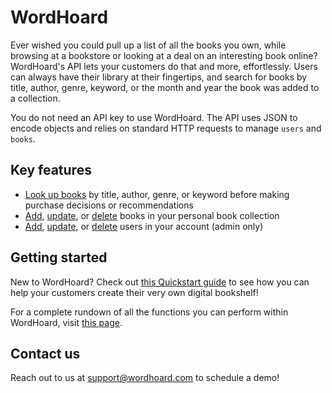 
# WordHoard

Ever wished you could pull up a list of all the books you own, while browsing at a bookstore or looking at a deal on an interesting book online? WordHoard's API lets your customers do that and more, effortlessly. Users can always have their library at their fingertips, and search for books by title, author, genre, keyword, or the month and year the book was added to a collection.

You do not need an API key to use WordHoard. The API uses JSON to encode objects and relies on standard HTTP requests to manage `users` and `books`.

## Key features

* [Look up books](books/tutorials/fetching-a-book-by-property.md) by title, author, genre, or keyword before making purchase decisions or recommendations
* [Add](books/tutorials/adding-a-book.md), [update](books/references/update-a-book.md), or [delete](books/references/delete-a-book.md) books in your personal book collection
* [Add](users/references/add-a-new-user.md), [update](users/references/update-a-user-profile.md), or [delete](users/references/delete-a-user.md) users in your account (admin only)

## Getting started

New to WordHoard? Check out [this Quickstart guide](books/tutorials/quickstart-guide.md) to see how you can help your customers create their very own digital bookshelf!

For a complete rundown of all the functions you can perform within WordHoard, visit [this page](index.md).

## Contact us

Reach out to us at [support@wordhoard.com](mailto:support@wordhoard.com) to schedule a demo!
